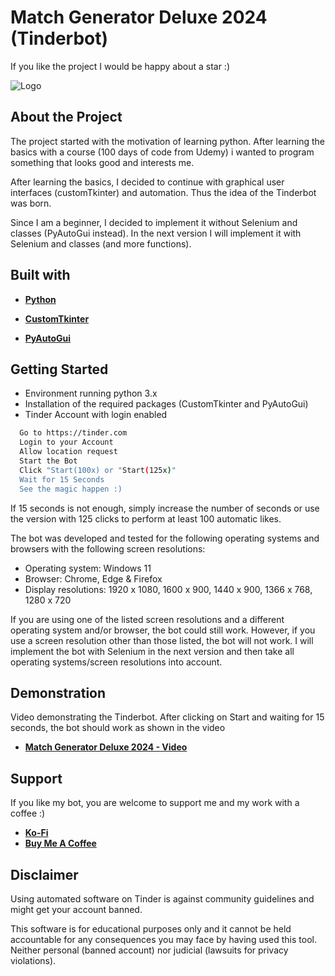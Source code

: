 
# Match Generator Deluxe 2024 (Tinderbot)
If you like the project I would be happy about a star :)


![Logo](https://www.webhawk-design.com/wp-content/uploads/Screenshot.jpg)

## About the Project

The project started with the motivation of learning python. After learning the basics with a course (100 days of code from Udemy) i wanted to program something that looks good and interests me. 

After learning the basics, I decided to continue with graphical user interfaces (customTkinter) and automation. Thus the idea of the Tinderbot was born. 

Since I am a beginner, I decided to implement it without Selenium and classes (PyAutoGui instead). In the next version I will implement it with Selenium and classes (and more functions).
## Built with

- [**Python**](https://www.python.org)

- [**CustomTkinter**](https://github.com/TomSchimansky/CustomTkinter)

- [**PyAutoGui**](https://pypi.org/project/PyAutoGUI)



## Getting Started

- Environment running python 3.x
- Installation of the required packages (CustomTkinter and PyAutoGui)
- Tinder Account with login enabled

```bash
  Go to https://tinder.com
  Login to your Account
  Allow location request
  Start the Bot
  Click "Start(100x) or "Start(125x)"
  Wait for 15 Seconds
  See the magic happen :)
```

If 15 seconds is not enough, simply increase the number of seconds or use the version with 125 clicks to perform at least 100 automatic likes.
    
The bot was developed and tested for the following operating systems and browsers with the following screen resolutions:

- Operating system: Windows 11
- Browser: Chrome, Edge & Firefox
- Display resolutions: 1920 x 1080, 1600 x 900, 1440 x 900, 1366 x 768, 1280 x 720

If you are using one of the listed screen resolutions and a different operating system and/or browser, the bot could still work. However, if you use a screen resolution other than those listed, the bot will not work. I will implement the bot with Selenium in the next version and then take all operating systems/screen resolutions into account.
## Demonstration

Video demonstrating the Tinderbot. After clicking on Start and waiting for 15 seconds, the bot should work as shown in the video

- [**Match Generator Deluxe 2024 - Video**](https://www.canva.com/design/DAF-NBDvwKo/UA8Hj7mIsZ1TCE81sOrwjg/view)

## Support

If you like my bot, you are welcome to support me and my work with a coffee :)

- [**Ko-Fi**](https://ko-fi.com/lovecoffeeandcoding)
- [**Buy Me A Coffee**](https://www.buymeacoffee.com/lovecoffeeandcoding)
## Disclaimer

Using automated software on Tinder is against community guidelines and might get your account banned.

This software is for educational purposes only and it cannot be held accountable for any consequences you may face by having used this tool. Neither personal (banned account) nor judicial (lawsuits for privacy violations).
